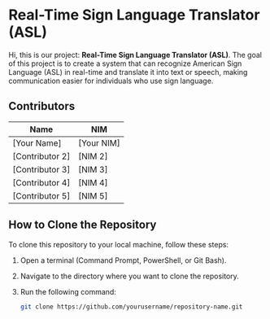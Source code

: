 # Real-Time Sign Language Translator (ASL)

Hi, this is our project: **Real-Time Sign Language Translator (ASL)**. The goal of this project is to create a system that can recognize American Sign Language (ASL) in real-time and translate it into text or speech, making communication easier for individuals who use sign language.

## Contributors

| Name            | NIM      |
|-----------------|----------|
| [Your Name]     | [Your NIM] |
| [Contributor 2] | [NIM 2]  |
| [Contributor 3] | [NIM 3]  |
| [Contributor 4] | [NIM 4]  |
| [Contributor 5] | [NIM 5]  |

## How to Clone the Repository

To clone this repository to your local machine, follow these steps:

1. Open a terminal (Command Prompt, PowerShell, or Git Bash).
2. Navigate to the directory where you want to clone the repository.
3. Run the following command:

   ```bash
   git clone https://github.com/yourusername/repository-name.git
